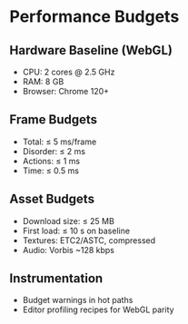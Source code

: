 # Performance Budgets

## Hardware Baseline (WebGL)
- CPU: 2 cores @ 2.5 GHz
- RAM: 8 GB
- Browser: Chrome 120+

## Frame Budgets
- Total: ≤ 5 ms/frame
- Disorder: ≤ 2 ms
- Actions: ≤ 1 ms
- Time: ≤ 0.5 ms

## Asset Budgets
- Download size: ≤ 25 MB
- First load: ≤ 10 s on baseline
- Textures: ETC2/ASTC, compressed
- Audio: Vorbis ~128 kbps

## Instrumentation
- Budget warnings in hot paths
- Editor profiling recipes for WebGL parity

